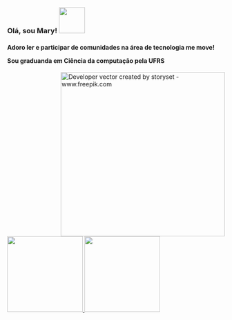 <h3 align="left"> Olá, sou Mary! <img src="https://media1.giphy.com/media/VCmLVsrZCoTjhpSKPU/giphy.gif" width="60"> </h3>


<h4>
  <p>Adoro ler e participar de comunidades na área de tecnologia me move!
  <p>Sou graduanda em Ciência da computação pela UFRS<p>
</h4> <img align="right" alt="Developer vector created by storyset - www.freepik.com" height="380" src="https://user-images.githubusercontent.com/97471199/230774187-e482399b-492c-4c17-a831-0314bf90526e.png">


 <div>
 <p align="left">
   <a href="https://github.com/marysilva2021">
   <img height="175em" src="https://github-readme-stats.vercel.app/api?username=marysilva2021&show_icons=true&theme=radical&include_all_commits=true&count_private=true"/>
   <img height="175em" src="https://github-readme-stats.vercel.app/api/top-langs/?username=marysilva2021&layout=compact&langs_count=16&theme=radical"/>
<div>

  
  <div>
  <p align="left">
